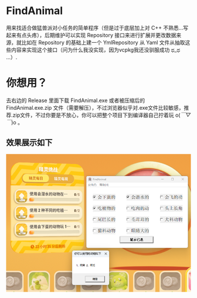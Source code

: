 # FindAnimal
用来找适合做猛兽派对小任务的简单程序（但是过于底层加上对 C++ 不熟悉...写起来有点头疼），后期维护可以实现 Repository 接口来进行扩展并更改数据来源，就比如在 Repository 的基础上建一个 YmlRepository 从 Yaml 文件从抽取这些内容来实现这个接口（问为什么我没实现，因为vcpkg我还没驯服成功 ಥ_ಥ ...）.
  
# 你想用？
去右边的 Release 里面下载 FindAnimal.exe 或者被压缩后的 FindAnimal.exe.zip 文件（需要解压），不过浏览器似乎对.exe文件比较敏感，推荐.zip文件，不过你要是不放心，你可以把整个项目下到编译器自己拧着玩 o(*￣▽￣*)o 。

## 效果展示如下
![image](https://github.com/SmerryBeta/FindAnimal/blob/main/%E5%B1%95%E7%A4%BA/%E5%B1%95%E7%A4%BA.png)

